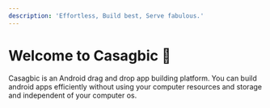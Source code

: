 ```yaml
---
description: 'Effortless, Build best, Serve fabulous.'
---
```


# Welcome to Casagbic 👋

Casagbic is an Android drag and drop app building platform. You can build android apps efficiently without using your computer resources and storage and independent of your computer os. 



